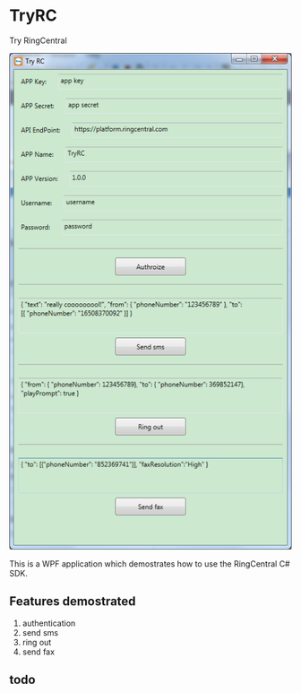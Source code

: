 # TryRC

Try RingCentral

![TryRC](screenshot.png)

This is a WPF application which demostrates how to use the RingCentral C# SDK.


## Features demostrated

1. authentication
1. send sms
1. ring out
1. send fax


## todo
